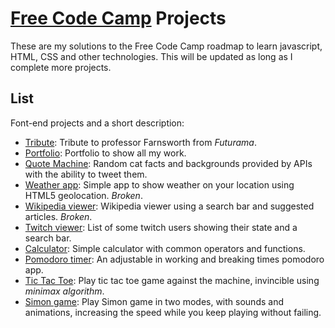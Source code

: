 # [Free Code Camp](http://www.freecodecamp.com) Projects
These are my solutions to the Free Code Camp roadmap to learn javascript, HTML, CSS and other technologies. This will be updated as long as I complete more projects.

## List
Font-end projects and a short description:
- [Tribute](frontEnd/00tribute): Tribute to professor Farnsworth from *Futurama*.
- [Portfolio](fonrtEnd/01portfolio): Portfolio to show all my work.
- [Quote Machine](frontEnd/02quoteMachine): Random cat facts and backgrounds provided by APIs with the ability to tweet them.
- [Weather app](frontEnd/03weather): Simple app to show weather on your location using HTML5 geolocation. *Broken*.
- [Wikipedia viewer](frontEnd/04wikipedia): Wikipedia viewer using a search bar and suggested articles. *Broken*.
- [Twitch viewer](frontEnd/05twitch): List of some twitch users showing their state and a search bar.
- [Calculator](frontEnd/06calculator): Simple calculator with common operators and functions.
- [Pomodoro timer](frontEnd/07pomodoro): An adjustable in working and breaking times pomodoro app.
- [Tic Tac Toe](frontEnd/08tictac): Play tic tac toe game against the machine, invincible using *minimax algorithm*.
- [Simon game](frontEnd/09simon): Play Simon game in two modes, with sounds and animations, increasing the speed while you keep playing without failing.
